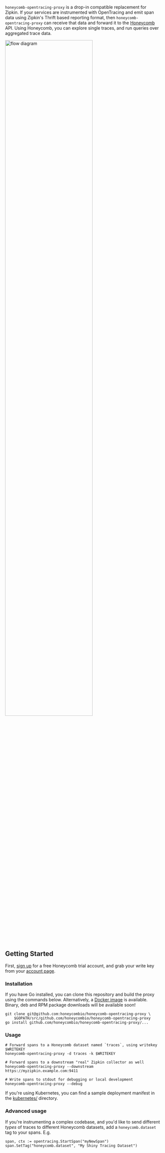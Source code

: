 `honeycomb-opentracing-proxy` is a drop-in compatible replacement for Zipkin.
If your services are instrumented with OpenTracing and emit span data using
Zipkin's Thrift based reporting format, then `honeycomb-opentracing-proxy` can
receive that data and forward it to the [Honeycomb](https://honeycomb.io) API. 
Using Honeycomb, you can explore single traces, and run queries over aggregated 
trace data.

<img src="docs/flow.png" alt="flow diagram" width="75%">

## Getting Started

First, [sign up](https://honeycomb.io/signup) for a free Honeycomb trial
account, and grab your write key from your [account page](https://ui.honeycomb.io/account).


### Installation

If you have Go installed, you can clone this repository and build the
proxy using the commands below. Alternatively, a [Docker image](https://hub.docker.com/r/honeycombio/honeycomb-opentracing-proxy)
is available. Binary, deb and RPM package downloads will be available soon!

```
git clone git@github.com:honeycombio/honeycomb-opentracing-proxy \
    $GOPATH/src/github.com/honeycombio/honeycomb-opentracing-proxy
go install github.com/honeycombio/honeycomb-opentracing-proxy/...
```

### Usage

```
# Forward spans to a Honeycomb dataset named `traces`, using writekey $WRITEKEY
honeycomb-opentracing-proxy -d traces -k $WRITEKEY

# Forward spans to a downstream "real" Zipkin collector as well
honeycomb-opentracing-proxy --downstream https://myzipkin.example.com:9411

# Write spans to stdout for debugging or local development
honeycomb-opentracing-proxy --debug
```

If you're using Kubernetes, you can find a sample deployment manifest in the
[kubernetes/](/kubernetes) directory.

### Advanced usage

If you're instrumenting a complex codebase, and you'd like to send different
_types_ of traces to different Honeycomb datasets, add a `honeycomb.dataset`
tag to your spans. E.g.

```
span, ctx := opentracing.StartSpan("myNewSpan")
span.SetTag("honeycomb.dataset", "My Shiny Tracing Dataset")
```
